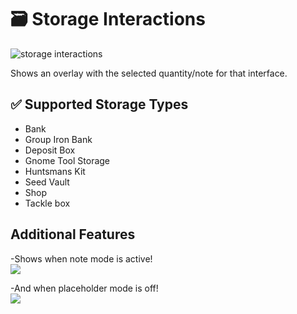 # 🗃️ Storage Interactions
![storage interactions](https://github.com/user-attachments/assets/1a8c9d5d-fdfe-42dd-80e8-f7184db73a64)

Shows an overlay with the selected quantity/note for that interface.

## ✅ Supported Storage Types
- Bank
- Group Iron Bank
- Deposit Box
- Gnome Tool Storage
- Huntsmans Kit
- Seed Vault
- Shop
- Tackle box

## Additional Features
-Shows when note mode is active! <br/>
![](https://github.com/user-attachments/assets/0d25d89e-5a9b-4cb1-be0e-e83cabfa0937)

-And when placeholder mode is off! <br/>
![](https://github.com/user-attachments/assets/d9bcefcf-0f19-4826-a65a-e41c678493e7)
